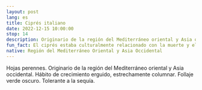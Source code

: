 ```yaml
---
layout: post
lang: es
title: Ciprés italiano
date: 2022-12-15 10:00:00
stop: 14
description: Originario de la región del Mediterráneo oriental y Asia occidental. Tolerante a la sequía.
fun_fact: El ciprés estaba culturalmente relacionado con la muerte y el inframundo en las culturas griega y romana, y el duelo en la religión moderna
native: Región del Mediterráneo Oriental y Asia Occidental
---
```

Hojas perennes. Originario de la región del Mediterráneo oriental y Asia occidental. Hábito de crecimiento erguido, estrechamente columnar. Follaje verde oscuro. Tolerante a la sequía.
